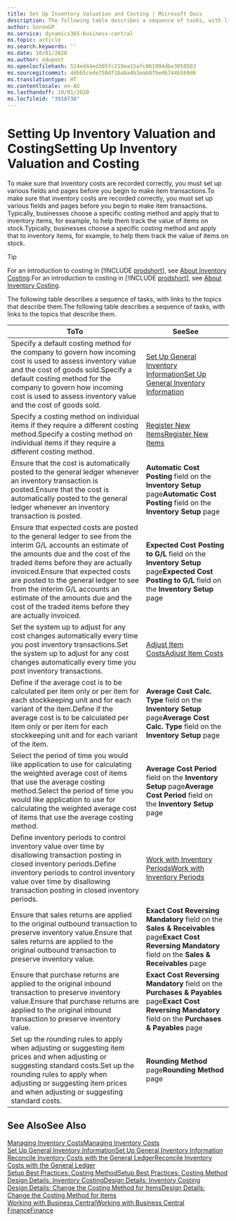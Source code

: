 ```yaml
---
title: Set Up Inventory Valuation and Costing | Microsoft Docs
description: The following table describes a sequence of tasks, with links to the topics that describe them.
author: SorenGP
ms.service: dynamics365-business-central
ms.topic: article
ms.search.keywords: ''
ms.date: 10/01/2020
ms.author: edupont
ms.openlocfilehash: 524ed44ed305fc219ea15afc061994dbe3050503
ms.sourcegitcommit: ddbb5cede750df1baba4b3eab8fbed6744b5b9d6
ms.translationtype: HT
ms.contentlocale: en-AU
ms.lasthandoff: 10/01/2020
ms.locfileid: "3910738"
---
```

# <a name="setting-up-inventory-valuation-and-costing"></a><span data-ttu-id="b8e2c-103">Setting Up Inventory Valuation and Costing</span><span class="sxs-lookup"><span data-stu-id="b8e2c-103">Setting Up Inventory Valuation and Costing</span></span>

<span data-ttu-id="b8e2c-104">To make sure that inventory costs are recorded correctly, you must set up various fields and pages before you begin to make item transactions.</span><span class="sxs-lookup"><span data-stu-id="b8e2c-104">To make sure that inventory costs are recorded correctly, you must set up various fields and pages before you begin to make item transactions.</span></span> <span data-ttu-id="b8e2c-105">Typically, businesses choose a specific costing method and apply that to inventory items, for example, to help them track the value of items on stock.</span><span class="sxs-lookup"><span data-stu-id="b8e2c-105">Typically, businesses choose a specific costing method and apply that to inventory items, for example, to help them track the value of items on stock.</span></span>  

> [!TIP]
> <span data-ttu-id="b8e2c-106">For an introduction to costing in [!INCLUDE [prodshort](includes/prodshort.md)], see [About Inventory Costing](finance-learn-about-costing.md).</span><span class="sxs-lookup"><span data-stu-id="b8e2c-106">For an introduction to costing in [!INCLUDE [prodshort](includes/prodshort.md)], see [About Inventory Costing](finance-learn-about-costing.md).</span></span>

<span data-ttu-id="b8e2c-107">The following table describes a sequence of tasks, with links to the topics that describe them.</span><span class="sxs-lookup"><span data-stu-id="b8e2c-107">The following table describes a sequence of tasks, with links to the topics that describe them.</span></span>

|<span data-ttu-id="b8e2c-108">**To**</span><span class="sxs-lookup"><span data-stu-id="b8e2c-108">**To**</span></span>|<span data-ttu-id="b8e2c-109">**See**</span><span class="sxs-lookup"><span data-stu-id="b8e2c-109">**See**</span></span>|  
|------------|-------------|
|<span data-ttu-id="b8e2c-110">Specify a default costing method for the company to govern how incoming cost is used to assess inventory value and the cost of goods sold.</span><span class="sxs-lookup"><span data-stu-id="b8e2c-110">Specify a default costing method for the company to govern how incoming cost is used to assess inventory value and the cost of goods sold.</span></span>|[<span data-ttu-id="b8e2c-111">Set Up General Inventory Information</span><span class="sxs-lookup"><span data-stu-id="b8e2c-111">Set Up General Inventory Information</span></span>](inventory-how-setup-general.md)|  
|<span data-ttu-id="b8e2c-112">Specify a costing method on individual items if they require a different costing method.</span><span class="sxs-lookup"><span data-stu-id="b8e2c-112">Specify a costing method on individual items if they require a different costing method.</span></span>|[<span data-ttu-id="b8e2c-113">Register New Items</span><span class="sxs-lookup"><span data-stu-id="b8e2c-113">Register New Items</span></span>](inventory-how-register-new-items.md)|  
|<span data-ttu-id="b8e2c-114">Ensure that the cost is automatically posted to the general ledger whenever an inventory transaction is posted.</span><span class="sxs-lookup"><span data-stu-id="b8e2c-114">Ensure that the cost is automatically posted to the general ledger whenever an inventory transaction is posted.</span></span>|<span data-ttu-id="b8e2c-115">**Automatic Cost Posting** field on the **Inventory Setup** page</span><span class="sxs-lookup"><span data-stu-id="b8e2c-115">**Automatic Cost Posting** field on the **Inventory Setup** page</span></span>|  
|<span data-ttu-id="b8e2c-116">Ensure that expected costs are posted to the general ledger to see from the interim G/L accounts an estimate of the amounts due and the cost of the traded items before they are actually invoiced.</span><span class="sxs-lookup"><span data-stu-id="b8e2c-116">Ensure that expected costs are posted to the general ledger to see from the interim G/L accounts an estimate of the amounts due and the cost of the traded items before they are actually invoiced.</span></span>|<span data-ttu-id="b8e2c-117">**Expected Cost Posting to G/L** field on the **Inventory Setup** page</span><span class="sxs-lookup"><span data-stu-id="b8e2c-117">**Expected Cost Posting to G/L** field on the **Inventory Setup** page</span></span>|  
|<span data-ttu-id="b8e2c-118">Set the system up to adjust for any cost changes automatically every time you post inventory transactions.</span><span class="sxs-lookup"><span data-stu-id="b8e2c-118">Set the system up to adjust for any cost changes automatically every time you post inventory transactions.</span></span>|[<span data-ttu-id="b8e2c-119">Adjust Item Costs</span><span class="sxs-lookup"><span data-stu-id="b8e2c-119">Adjust Item Costs</span></span>](inventory-how-adjust-item-costs.md)|  
|<span data-ttu-id="b8e2c-120">Define if the average cost is to be calculated per item only or per item for each stockkeeping unit and for each variant of the item.</span><span class="sxs-lookup"><span data-stu-id="b8e2c-120">Define if the average cost is to be calculated per item only or per item for each stockkeeping unit and for each variant of the item.</span></span>|<span data-ttu-id="b8e2c-121">**Average Cost Calc. Type** field on the **Inventory Setup** page</span><span class="sxs-lookup"><span data-stu-id="b8e2c-121">**Average Cost Calc. Type** field on the **Inventory Setup** page</span></span>|  
|<span data-ttu-id="b8e2c-122">Select the period of time you would like application to use for calculating the weighted average cost of items that use the average costing method.</span><span class="sxs-lookup"><span data-stu-id="b8e2c-122">Select the period of time you would like application to use for calculating the weighted average cost of items that use the average costing method.</span></span>|<span data-ttu-id="b8e2c-123">**Average Cost Period** field on the **Inventory Setup** page</span><span class="sxs-lookup"><span data-stu-id="b8e2c-123">**Average Cost Period** field on the **Inventory Setup** page</span></span>|  
|<span data-ttu-id="b8e2c-124">Define inventory periods to control inventory value over time by disallowing transaction posting in closed inventory periods.</span><span class="sxs-lookup"><span data-stu-id="b8e2c-124">Define inventory periods to control inventory value over time by disallowing transaction posting in closed inventory periods.</span></span>|[<span data-ttu-id="b8e2c-125">Work with Inventory Periods</span><span class="sxs-lookup"><span data-stu-id="b8e2c-125">Work with Inventory Periods</span></span>](finance-how-to-work-with-inventory-periods.md)|  
|<span data-ttu-id="b8e2c-126">Ensure that sales returns are applied to the original outbound transaction to preserve inventory value.</span><span class="sxs-lookup"><span data-stu-id="b8e2c-126">Ensure that sales returns are applied to the original outbound transaction to preserve inventory value.</span></span>|<span data-ttu-id="b8e2c-127">**Exact Cost Reversing Mandatory** field on the **Sales & Receivables** page</span><span class="sxs-lookup"><span data-stu-id="b8e2c-127">**Exact Cost Reversing Mandatory** field on the **Sales & Receivables** page</span></span>|  
|<span data-ttu-id="b8e2c-128">Ensure that purchase returns are applied to the original inbound transaction to preserve inventory value.</span><span class="sxs-lookup"><span data-stu-id="b8e2c-128">Ensure that purchase returns are applied to the original inbound transaction to preserve inventory value.</span></span>|<span data-ttu-id="b8e2c-129">**Exact Cost Reversing Mandatory** field on the **Purchases & Payables** page</span><span class="sxs-lookup"><span data-stu-id="b8e2c-129">**Exact Cost Reversing Mandatory** field on the **Purchases & Payables** page</span></span>|
|<span data-ttu-id="b8e2c-130">Set up the rounding rules to apply when adjusting or suggesting item prices and when adjusting or suggesting standard costs.</span><span class="sxs-lookup"><span data-stu-id="b8e2c-130">Set up the rounding rules to apply when adjusting or suggesting item prices and when adjusting or suggesting standard costs.</span></span>|<span data-ttu-id="b8e2c-131">**Rounding Method** page</span><span class="sxs-lookup"><span data-stu-id="b8e2c-131">**Rounding Method** page</span></span>|  

## <a name="see-also"></a><span data-ttu-id="b8e2c-132">See Also</span><span class="sxs-lookup"><span data-stu-id="b8e2c-132">See Also</span></span>

[<span data-ttu-id="b8e2c-133">Managing Inventory Costs</span><span class="sxs-lookup"><span data-stu-id="b8e2c-133">Managing Inventory Costs</span></span>](finance-manage-inventory-costs.md)  
[<span data-ttu-id="b8e2c-134">Set Up General Inventory Information</span><span class="sxs-lookup"><span data-stu-id="b8e2c-134">Set Up General Inventory Information</span></span>](inventory-how-setup-general.md)  
[<span data-ttu-id="b8e2c-135">Reconcile Inventory Costs with the General Ledger</span><span class="sxs-lookup"><span data-stu-id="b8e2c-135">Reconcile Inventory Costs with the General Ledger</span></span>](finance-how-to-post-inventory-costs-to-the-general-ledger.md)  
[<span data-ttu-id="b8e2c-136">Setup Best Practices: Costing Method</span><span class="sxs-lookup"><span data-stu-id="b8e2c-136">Setup Best Practices: Costing Method</span></span>](setup-best-practices-costing-method.md)  
[<span data-ttu-id="b8e2c-137">Design Details: Inventory Costing</span><span class="sxs-lookup"><span data-stu-id="b8e2c-137">Design Details: Inventory Costing</span></span>](design-details-inventory-costing.md)  
[<span data-ttu-id="b8e2c-138">Design Details: Change the Costing Method for Items</span><span class="sxs-lookup"><span data-stu-id="b8e2c-138">Design Details: Change the Costing Method for Items</span></span>](design-details-changing-costing-methods.md)  
[<span data-ttu-id="b8e2c-139">Working with Business Central</span><span class="sxs-lookup"><span data-stu-id="b8e2c-139">Working with Business Central</span></span>](ui-work-product.md)  
[<span data-ttu-id="b8e2c-140">Finance</span><span class="sxs-lookup"><span data-stu-id="b8e2c-140">Finance</span></span>](finance.md)  
